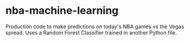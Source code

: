 # nba-machine-learning
Production code to make predictions on today's NBA games vs the Vegas spread. Uses a Random Forest Classifier trained in another Python 
file. 
